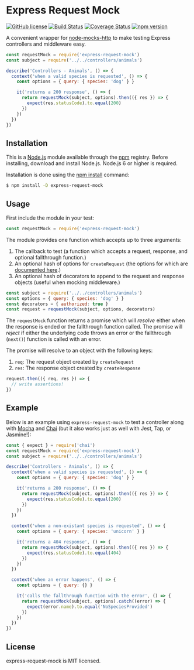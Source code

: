 # Express Request Mock

[![GitHub license](https://img.shields.io/badge/license-MIT-blue.svg)](https://github.com/i-like-robots/express-request-mock/blob/master/LICENSE)
[![Build Status](https://travis-ci.org/i-like-robots/express-request-mock.svg?branch=master)](https://travis-ci.org/i-like-robots/express-request-mock) [![Coverage Status](https://coveralls.io/repos/github/i-like-robots/express-request-mock/badge.svg?branch=master)](https://coveralls.io/github/i-like-robots/express-request-mock) [![npm version](https://img.shields.io/npm/v/express-request-mock.svg?style=flat)](https://www.npmjs.com/package/express-request-mock)

A convenient wrapper for [node-mocks-http][1] to make testing Express controllers and middleware easy.

```js
const requestMock = require('express-request-mock')
const subject = require('../../controllers/animals')

describe('Controllers - Animals', () => {
  context('when a valid species is requested', () => {
    const options = { query: { species: 'dog' } }

    it('returns a 200 response', () => {
      return requestMock(subject, options).then(({ res }) => {
        expect(res.statusCode).to.equal(200)
      })
    })
  })
})
```

[1]: https://github.com/howardabrams/node-mocks-http

## Installation

This is a [Node.js][node] module available through the [npm][npm] registry. Before installing, download and install Node.js. Node.js 6 or higher is required.

Installation is done using the [npm install][install] command:

```sh
$ npm install -D express-request-mock
```

[node]: https://nodejs.org/en/
[npm]: https://www.npmjs.com/
[install]: https://docs.npmjs.com/getting-started/installing-npm-packages-locally

## Usage

First include the module in your test:

```js
const requestMock = require('express-request-mock')
```

The module provides one function which accepts up to three arguments:

1. The callback to test (a function which accepts a request, response, and optional fallthrough function.)
2. An optional hash of options for `createRequest` (the options for which are [documented here][2].)
3. An optional hash of decorators to append to the request and response objects (useful when mocking middleware.)

[2]: https://github.com/howardabrams/node-mocks-http#createrequest

```js
const subject = require('../../controllers/animals')
const options = { query: { species: 'dog' } }
const decorators = { authorized: true }
const request = requestMock(subject, options, decorators)
```

The `requestMock` function returns a promise which will _resolve_ either when the response is ended or the fallthrough function called. The promise will _reject_ if either the underlying code throws an error or the fallthrough (`next()`) function is called with an error.

The promise will resolve to an object with the following keys:

1. `req`: The request object created by `createRequest`
2. `res`: The response object created by `createResponse`

```js
request.then(({ req, res }) => {
  // write assertions!
})
```

## Example

Below is an example using `express-request-mock` to test a controller along with [Mocha] and [Chai] (but it also works just as well with Jest, Tap, or Jasmine!):

[Mocha]: https://mochajs.org/
[Chai]: http://chaijs.com/


```js
const { expect } = require('chai')
const requestMock = require('express-request-mock')
const subject = require('../../controllers/animals')

describe('Controllers - Animals', () => {
  context('when a valid species is requested', () => {
    const options = { query: { species: 'dog' } }

    it('returns a 200 response', () => {
      return requestMock(subject, options).then(({ res }) => {
        expect(res.statusCode).to.equal(200)
      })
    })
  })

  context('when a non-existant species is requested', () => {
    const options = { query: { species: 'unicorn' } }

    it('returns a 404 response', () => {
      return requestMock(subject, options).then(({ res }) => {
        expect(res.statusCode).to.equal(404)
      })
    })
  })

  context('when an error happens', () => {
    const options = { query: {} }

    it('calls the fallthrough function with the error', () => {
      return requestMock(subject, options).catch((error) => {
        expect(error.name).to.equal('NoSpeciesProvided')
      })
    })
  })
})
```

## License

express-request-mock is MIT licensed.
